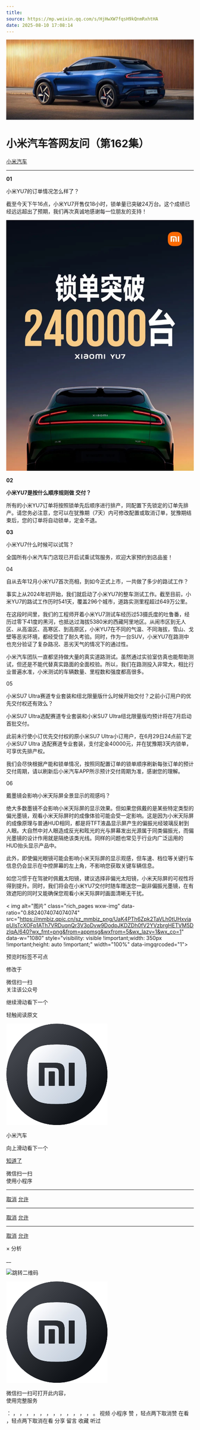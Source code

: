 ```yaml
---
title: 
source: https://mp.weixin.qq.com/s/HjHwXW7fqsH9kQnmRxhtHA
date: 2025-08-10 17:08:14
---
```


![cover_image](images/img_06cf2ae3.jpg)


#  小米汽车答网友问（第162集）


[ 小米汽车 ](<javascript:void\(0\);>)

______

**01**

小米YU7的订单情况怎么样了？

截至今天下午16点，小米YU7开售仅18小时，锁单量已突破24万台。这个成绩已经远远超出了预期，我们再次真诚地感谢每一位朋友的支持！

![img_f5eb6d2b.jpg](images/img_f5eb6d2b.jpg)

**02**

**小米YU7是按什么顺序规则做 交付？**

所有的小米YU7订单将按照锁单先后顺序进行排产，同配置下先锁定的订单先排产。请您务必注意，您可以在犹豫期（7天）内可修改配置或取消订单，犹豫期结束后，您的订单将自动锁单，定金不退。

**03**

小米YU7什么时候可以试驾？

全国所有小米汽车门店现已开启试乘试驾服务，欢迎大家预约到店品鉴！

04

自从去年12月小米YU7首次亮相，到如今正式上市，一共做了多少的路试工作？

事实上从2024年初开始，我们就启动了小米YU7的整车测试工作。截至目前，小米YU7的路试工作历时541天，覆盖296个城市，道路实测里程超过649万公里。

在这段时间里，我们的工程师开着小米YU7测试车经历过53摄氏度的吐鲁番，经历过零下41度的黑河，也抵达过海拔5380米的西藏阿里地区。从闹市区到无人区、从高温区、高寒区、到高原区，小米YU7在不同的气温、不同海拔，雪山、戈壁等恶劣环境，都经受住了耐久考验。同时，作为一台SUV，小米YU7在路测中也充分验证了复杂路况、恶劣天气的情况下的通过性。

小米汽车团队一直都坚持做大量的真实道路测试。虽然通过实验室仿真也能帮助测试，但还是不能代替真实路面的全面校验。所以，我们在路测投入非常大，相比行业普遍水准，小米测试的车辆数量、里程数和强度都高很多。

05

小米SU7 Ultra赛道专业套装和纽北限量版什么时候开始交付？之前小订用户的优先交付权还有效么？

小米SU7 Ultra选配赛道专业套装和小米SU7 Ultra纽北限量版均预计将在7月启动首批交付。  

此前未行使小订优先交付权的原小米SU7 Ultra小订用户，在6月29日24点前下定小米SU7 Ultra 选配赛道专业套装，支付定金40000元，并在犹豫期3天内锁单，可享优先排产权。

我们会尽快根据产能和锁单情况，按照同配置订单的锁单顺序刷新每张订单的预计交付周期，请以刷新后小米汽车APP所示预计交付周期为准，感谢您的理解。

06

戴墨镜会影响小米天际屏全景显示的观感吗？

绝大多数墨镜不会影响小米天际屏的显示效果。但如果您佩戴的是某些特定类型的偏光墨镜，观看小米天际屏时的成像体验可能会受一定影响。这是因为小米天际屏的成像原理与普通HUD相同，都是将TFT液晶显示屏产生的偏振光经玻璃反射到人眼。大自然中对人眼造成反光和眩光的光与屏幕发出光源属于同类偏振光，而偏光墨镜的设计作用就是隔绝该类光线。同样的问题也常见于行业内广泛运用的HUD抬头显示产品中。  

此外，即使偏光眼镜可能会影响小米天际屏的显示观感，但车速、档位等关键行车信息仍会显示在中控屏幕的左上角，不影响您获取关键车辆信息。  

如您习惯于在驾驶时佩戴太阳镜，建议选择非偏光太阳镜，小米天际屏的可视性将得到提升。同时，我们将会在小米YU7交付时随车赠送您一副非偏振光墨镜，在有效遮阳的同时又能确保您观看小米天际屏时画面清晰无干扰。

  
  
  
  
< img alt="图片" class="rich_pages wxw-img" data-ratio="0.8824074074074074" src="https://mmbiz.qpic.cn/sz_mmbiz_png/UaK4PTh6Zpk2TaVLh0tUHxviapUIsTcXOFp1ATh7VRDuqnQr3V3oDvw9DodpJKDZDh0fV2YVzbrgHETVM5DzIqA/640?wx_fmt=png&from=appmsg&wxfrom=5&wx_lazy=1&wx_co=1" data-w="1080" style="visibility: visible !important;width: 350px !important;height: auto !important;" width="100%" data-imgqrcoded="1">[](<>)

预览时标签不可点

修改于

微信扫一扫  
关注该公众号

继续滑动看下一个

轻触阅读原文

![img_97d833da.jpg](images/img_97d833da.jpg)

小米汽车 

向上滑动看下一个

[知道了](<javascript:;>)

微信扫一扫  
使用小程序

****

[取消](<javascript:void\(0\);>) [允许](<javascript:void\(0\);>)

****

[取消](<javascript:void\(0\);>) [允许](<javascript:void\(0\);>)

****

[取消](<javascript:void\(0\);>) [允许](<javascript:void\(0\);>)

× 分析

__

![跳转二维码]()

![作者头像](images/img_97d833da.jpg)

微信扫一扫可打开此内容，  
使用完整服务

： ， ， ， ， ， ， ， ， ， ， ， ， 。 视频 小程序 赞 ，轻点两下取消赞 在看 ，轻点两下取消在看 分享 留言 收藏 听过